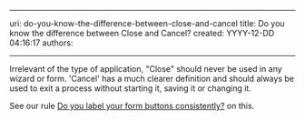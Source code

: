 

---
uri: do-you-know-the-difference-between-close-and-cancel
title: Do you know the difference between Close and Cancel?
created: YYYY-12-DD 04:16:17
authors:

---




<span class='intro'> <p>Irrelevant of the type of application, &quot;Close&quot; should never be used in any wizard or form. 'Cancel' has a much clearer definition and should always be used to exit a process without starting it, saving it or changing it. </p><p>See our rule 
   <a href="/do-you-label-your-form-buttons-consistently">Do you label your form buttons consistently?</a> on this.</p> </span>





